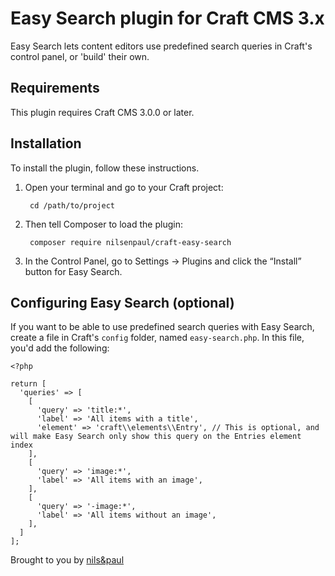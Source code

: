 # Easy Search plugin for Craft CMS 3.x

Easy Search lets content editors use predefined search queries in Craft's control panel, or 'build' their own.



## Requirements

This plugin requires Craft CMS 3.0.0 or later.

## Installation

To install the plugin, follow these instructions.

1. Open your terminal and go to your Craft project:

        cd /path/to/project

2. Then tell Composer to load the plugin:

        composer require nilsenpaul/craft-easy-search

3. In the Control Panel, go to Settings → Plugins and click the “Install” button for Easy Search.

## Configuring Easy Search (optional)

If you want to be able to use predefined search queries with Easy Search, create a file in Craft's `config` folder, named `easy-search.php`. In this file, you'd add the following:

```
<?php

return [
  'queries' => [
    [
      'query' => 'title:*',
      'label' => 'All items with a title',
      'element' => 'craft\\elements\\Entry', // This is optional, and will make Easy Search only show this query on the Entries element index
    ],
    [
      'query' => 'image:*',
      'label' => 'All items with an image',
    ],
    [
      'query' => '-image:*',
      'label' => 'All items without an image',
    ],
  ]
];
```

Brought to you by [nils&paul](https://nilsenpaul.nl)
